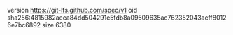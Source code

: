 version https://git-lfs.github.com/spec/v1
oid sha256:4815982aeca84dd504291e5fdb8a09509635ac762352043acff80126e7bc6892
size 6380
